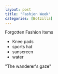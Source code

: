 ```yaml
---
layout: post
title: "Fashion Week"
categories: [Botzilla]
---
```


Forgotten Fashion Items

* Knee pads
* sports hat
* sunscreen
* water

"The wanderer's gaze"

